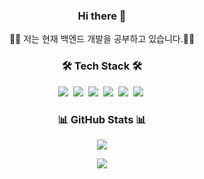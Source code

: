 <h3 align="center"> Hi there 👋 </h3>

<p align="center">
🧑‍💻 저는 현재 백엔드 개발을 공부하고 있습니다.👨‍💻
</p>

<h3 align="center">🛠 Tech Stack 🛠</h3>
<p align="center">
  <img src="https://img.shields.io/badge/java-%23007396.svg?&style=for-the-badge&logo=java&logoColor=white" />&nbsp
  <img src="https://img.shields.io/badge/mysql-%234479A1.svg?&style=for-the-badge&logo=mysql&logoColor=white" />&nbsp
  <img src="https://img.shields.io/badge/spring boot-%236DB33F.svg?&style=for-the-badge&logo=springboot&logoColor=white" />&nbsp
  <img src="https://img.shields.io/badge/jpa-%23F7DF1E.svg?&style=for-the-badge&logo=jpa&logoColor=white" />&nbsp
  <img src="https://img.shields.io/badge/jenkins-%D24939.svg?&style=for-the-badge&logo=jenkins&logoColor=white" />&nbsp
  <img src="https://img.shields.io/badge/docker-%232496ED.svg?&style=for-the-badge&logo=docker&logoColor=white" />&nbsp
	
<!--   <img src="https://img.shields.io/badge/javascript-%23F7DF1E.svg?&style=for-the-badge&logo=javascript&logoColor=black" />&nbsp -->
<!--   <img src="https://img.shields.io/badge/jquery-%230769AD.svg?&style=for-the-badge&logo=jquery&logoColor=white" /> -->
<!--   <img src="https://img.shields.io/badge/html5-%23E34F26.svg?&style=for-the-badge&logo=html5&logoColor=white" />&nbsp -->
<!--   <img src="https://img.shields.io/badge/css3-%231572B6.svg?&style=for-the-badge&logo=css3&logoColor=white" />&nbsp -->
<!--   <img src="https://img.shields.io/badge/tailwind%20css-%2338B2AC.svg?&style=for-the-badge&logo=tailwind%20css&logoColor=white" /><br /> -->
<!--   <img src="https://img.shields.io/badge/vue.js-%234FC08D.svg?&style=for-the-badge&logo=vue.js&logoColor=white" />&nbsp -->
<!--   <img src="https://img.shields.io/badge/bootstrap-%237952B3.svg?&style=for-the-badge&logo=bootstrap&logoColor=white" />&nbsp -->
</p>

<h3 align="center">📊 GitHub Stats 📊 </h3>
<p align="center"> 
	<img src="https://github-readme-stats.vercel.app/api?username=xotlr333&theme=vue&show_icons=true"/>
</p>
<p align="center"> 
  <img src="https://github-readme-stats.vercel.app/api/top-langs/?username=xotlr333&layout=compact" />
</p>

  
